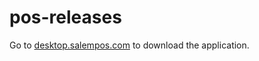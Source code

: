 # pos-releases

Go to [desktop.salempos.com](https://desktop.salempos.com) to download the application.
